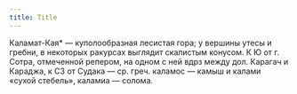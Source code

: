 ```yaml
---
title: Title
---
```


Каламат-Кая* — куполообразная лесистая гора; у вершины утесы и гребни, в
некоторых ракурсах выглядит скалистым конусом. К Ю от г. Сотра, отмеченной
репером, на одном с ней вдрз между дол. Карагач и Караджа, к СЗ от Судака — ср.
греч. каламос — камыш и калами «сухой стебель», каламиа — солома.

